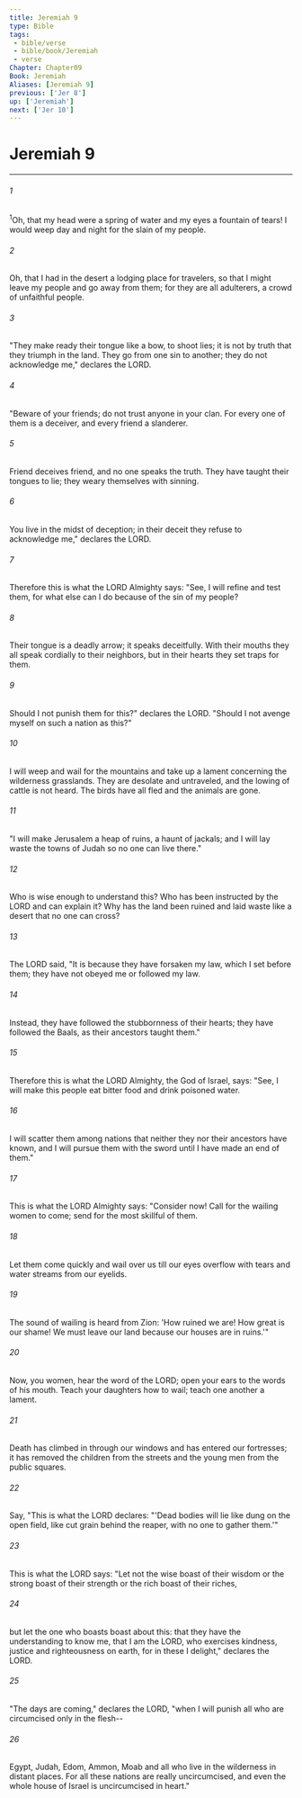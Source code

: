 ```yaml
---
title: Jeremiah 9
type: Bible
tags:
 - bible/verse
 - bible/book/Jeremiah
 - verse
Chapter: Chapter09
Book: Jeremiah
Aliases: [Jeremiah 9]
previous: ['Jer 8']
up: ['Jeremiah']
next: ['Jer 10']
---
```

# Jeremiah 9

***


###### 1 
<sup class="versenum mid-line">1</sup>Oh, that my head were a spring of water and my eyes a fountain of tears! I would weep day and night for the slain of my people. 

###### 2 
Oh, that I had in the desert a lodging place for travelers, so that I might leave my people and go away from them; for they are all adulterers, a crowd of unfaithful people. 

###### 3 
"They make ready their tongue like a bow, to shoot lies; it is not by truth that they triumph in the land. They go from one sin to another; they do not acknowledge me," declares the LORD. 

###### 4 
"Beware of your friends; do not trust anyone in your clan. For every one of them is a deceiver, and every friend a slanderer. 

###### 5 
Friend deceives friend, and no one speaks the truth. They have taught their tongues to lie; they weary themselves with sinning. 

###### 6 
You live in the midst of deception; in their deceit they refuse to acknowledge me," declares the LORD. 

###### 7 
Therefore this is what the LORD Almighty says: "See, I will refine and test them, for what else can I do because of the sin of my people? 

###### 8 
Their tongue is a deadly arrow; it speaks deceitfully. With their mouths they all speak cordially to their neighbors, but in their hearts they set traps for them. 

###### 9 
Should I not punish them for this?" declares the LORD. "Should I not avenge myself on such a nation as this?" 

###### 10 
I will weep and wail for the mountains and take up a lament concerning the wilderness grasslands. They are desolate and untraveled, and the lowing of cattle is not heard. The birds have all fled and the animals are gone. 

###### 11 
"I will make Jerusalem a heap of ruins, a haunt of jackals; and I will lay waste the towns of Judah so no one can live there." 

###### 12 
Who is wise enough to understand this? Who has been instructed by the LORD and can explain it? Why has the land been ruined and laid waste like a desert that no one can cross? 

###### 13 
The LORD said, "It is because they have forsaken my law, which I set before them; they have not obeyed me or followed my law. 

###### 14 
Instead, they have followed the stubbornness of their hearts; they have followed the Baals, as their ancestors taught them." 

###### 15 
Therefore this is what the LORD Almighty, the God of Israel, says: "See, I will make this people eat bitter food and drink poisoned water. 

###### 16 
I will scatter them among nations that neither they nor their ancestors have known, and I will pursue them with the sword until I have made an end of them." 

###### 17 
This is what the LORD Almighty says: "Consider now! Call for the wailing women to come; send for the most skillful of them. 

###### 18 
Let them come quickly and wail over us till our eyes overflow with tears and water streams from our eyelids. 

###### 19 
The sound of wailing is heard from Zion: 'How ruined we are! How great is our shame! We must leave our land because our houses are in ruins.'" 

###### 20 
Now, you women, hear the word of the LORD; open your ears to the words of his mouth. Teach your daughters how to wail; teach one another a lament. 

###### 21 
Death has climbed in through our windows and has entered our fortresses; it has removed the children from the streets and the young men from the public squares. 

###### 22 
Say, "This is what the LORD declares: "'Dead bodies will lie like dung on the open field, like cut grain behind the reaper, with no one to gather them.'" 

###### 23 
This is what the LORD says: "Let not the wise boast of their wisdom or the strong boast of their strength or the rich boast of their riches, 

###### 24 
but let the one who boasts boast about this: that they have the understanding to know me, that I am the LORD, who exercises kindness, justice and righteousness on earth, for in these I delight," declares the LORD. 

###### 25 
"The days are coming," declares the LORD, "when I will punish all who are circumcised only in the flesh-- 

###### 26 
Egypt, Judah, Edom, Ammon, Moab and all who live in the wilderness in distant places. For all these nations are really uncircumcised, and even the whole house of Israel is uncircumcised in heart." 
